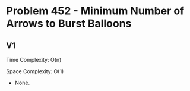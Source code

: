 # Problem 452 - Minimum Number of Arrows to Burst Balloons

## V1

Time Complexity: O(n)

Space Complexity: O(1)

- None.
